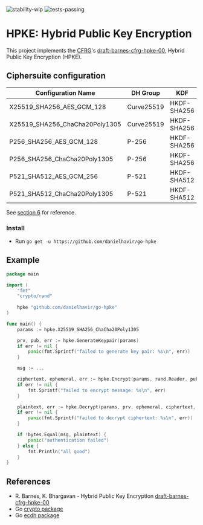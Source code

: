 ![stability-wip](https://img.shields.io/badge/stability-work_in_progress-lightgrey.svg) ![tests-passing](https://danielhavir.github.io/badges/7b10a2ec99832a186dac8cc279a45d3e/tests_passing.svg)

# HPKE: Hybrid Public Key Encryption
This project implements the [CFRG](https://irtf.org/cfrg)'s [draft-barnes-cfrg-hpke-00](https://datatracker.ietf.org/doc/draft-barnes-cfrg-hpke/), Hybrid Public Key Encryption (HPKE).

## Ciphersuite configuration

| Configuration Name               | DH Group      | KDF           | AEAD              |
|----------------------------------|---------------|---------------|-------------------|
| X25519_SHA256_AES_GCM_128        | Curve25519    | HKDF-SHA256   | AES-GCM-128       |
| X25519_SHA256_ChaCha20Poly1305   | Curve25519    | HKDF-SHA256   | ChaCha20Poly1305  |
| P256_SHA256_AES_GCM_128          | P-256         | HKDF-SHA256   | AES-GCM-128       |
| P256_SHA256_ChaCha20Poly1305     | P-256         | HKDF-SHA256   | ChaCha20Poly1305  |
| P521_SHA512_AES_GCM_256          | P-521         | HKDF-SHA512   | AES-GCM-256       |
| P521_SHA512_ChaCha20Poly1305     | P-521         | HKDF-SHA512   | ChaCha20Poly1305  |

See [section 6](https://tools.ietf.org/html/draft-barnes-cfrg-hpke-00#section-6) for reference.

### Install
* Run `go get -u https://github.com/danielhavir/go-hpke`

## Example
```go
package main

import (
    "fmt"
    "crypto/rand"
    
    hpke "github.com/danielhavir/go-hpke"
)

func main() {
	params := hpke.X25519_SHA256_ChaCha20Poly1305

	prv, pub, err := hpke.GenerateKeypair(params)
	if err != nil {
		panic(fmt.Sprintf("failed to generate key pair: %s\n", err))
	}

	msg := ...

	ciphertext, ephemeral, err := hpke.Encrypt(params, rand.Reader, pub, msg, nil, nil)
	if err != nil {
		fmt.Sprintf("failed to encrypt message: %s\n", err)
	}

	plaintext, err := hpke.Decrypt(params, prv, ephemeral, ciphertext, nil, nil)
	if err != nil {
		panic(fmt.Sprintf("failed to decrypt ciphertext: %s\n", err))
	}

	if !bytes.Equal(msg, plaintext) {
		panic("authentication failed")
	} else {
		fmt.Println("all good")
	}
}
```

## References
* R. Barnes, K. Bhargavan - Hybrid Public Key Encryption [draft-barnes-cfrg-hpke-00](https://datatracker.ietf.org/doc/draft-barnes-cfrg-hpke/)
* Go [crypto package](https://godoc.org/golang.org/x/crypto)
* Go [ecdh package](https://godoc.org/github.com/aead/ecdh)
